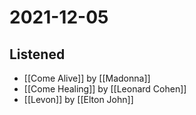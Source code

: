 # 2021-12-05

## Listened

- [[Come Alive]] by [[Madonna]]
- [[Come Healing]] by [[Leonard Cohen]]
- [[Levon]] by [[Elton John]]